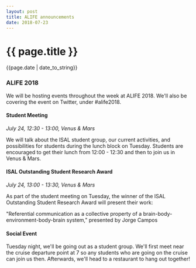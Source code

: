 ```yaml
---
layout: post
title: ALIFE announcements
date: 2018-07-23
---
```


# {{ page.title }}
{{page.date | date_to_string}}

### ALIFE 2018

We will be hosting events throughout the week at ALIFE 2018. We'll also be
covering the event on Twitter, under #alife2018.

#### Student Meeting

*July 24, 12:30 - 13:00, Venus & Mars*

We will talk about the ISAL student group, our current activities, and
possibilities for students during the lunch block on Tuesday. Students are
encouraged to get their lunch from 12:00 - 12:30 and then to join us in Venus &
Mars.

#### ISAL Outstanding Student Research Award

*July 24, 13:00 - 13:30, Venus & Mars*

As part of the student meeting on Tuesday, the winner of the ISAL Outstanding
Student Research Award will present their work:

"Referential communication as a collective property of a
brain-body-environment-body-brain system," presented by Jorge Campos

#### Social Event

Tuesday night, we'll be going out as a student group. We'll first meet near the
cruise departure point at 7 so any students who are going on the cruise can join
us then. Afterwards, we'll head to a restaurant to hang out together!
